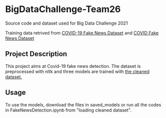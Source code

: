 # BigDataChallenge-Team26
Source code and dataset used for Big Data Challenge 2021

Training data retrived from <a href="https://data.mendeley.com/datasets/zwfdmp5syg/1">COVID-19 Fake News Dataset</a> and <a href="https://zenodo.org/record/4282522#.YLS5KJMzbOQ">COVID Fake News Dataset</a> 

## Project Description
This project aims at Covid-19 fake news detection. The dataset is preprocessed with nltk and three models are trained with <a href="https://github.com/Yuyan-C/BigDataChallenge-Team26/blob/main/cleaned_dataset.csv">the cleaned dataset.</a> 

## Usage
To use the models, download the files in saved_models or run all the codes in FakeNewsDetection.ipynb from "loading cleaned dataset".
